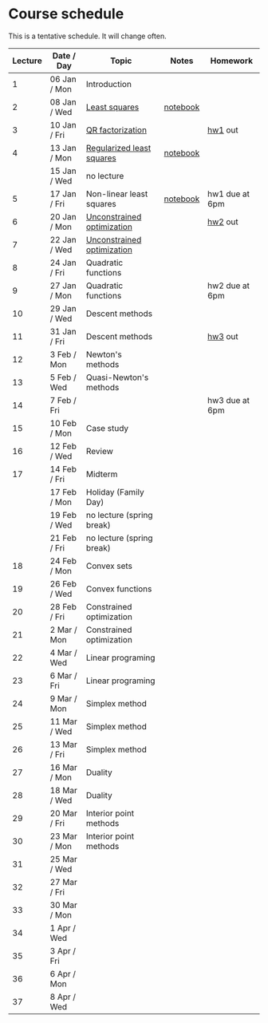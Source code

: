 # Course schedule

This is a tentative schedule. It will change often.

| Lecture | Date / Day | Topic | Notes | Homework |
| ------- | ---- | ----- | ----- | -------- |
| 1 | 06 Jan / Mon | Introduction |||
| 2 | 08 Jan / Wed| [Least squares](notes/Least_squares.md#LeastSquares) | [notebook](https://nbviewer.jupyter.org/github/mpf/19T2-406/blob/master/docs/notebooks/least-squares.ipynb)                                 | |
| 3 | 10 Jan / Fri| [QR factorization](notes/QR_factorization.md) | | [hw1](homework/hw1/hw1.md) out |
| 4 | 13 Jan / Mon| [Regularized least squares](notes/Regularized_LS.md#Regularizedleastsquares) | [notebook](https://nbviewer.jupyter.org/github/mpf/19T2-406/blob/master/docs/notebooks/regularizedLS.ipynb) | |
|   | 15 Jan / Wed|  no lecture             |  | |
| 5 | 17 Jan / Fri| Non-linear least squares  | [notebook](https://nbviewer.jupyter.org/github/mpf/19T2-406/blob/master/docs/notebooks/gaussnewton.ipynb) | hw1 due at 6pm |
| 6 | 20 Jan / Mon| [Unconstrained optimization](notes/unconstrained.md#UnconstrainedOptimization) | | [hw2](homework/hw2/hw2.md) out |
| 7 | 22 Jan / Wed| [Unconstrained optimization](notes/unconstrained.md#UnconstrainedOptimization) | | |
| 8 | 24 Jan / Fri| Quadratic functions | | |
| 9 | 27 Jan / Mon| Quadratic functions | |hw2 due at 6pm |
| 10 | 29 Jan / Wed| Descent methods | |  |
| 11 | 31 Jan / Fri| Descent methods | | [hw3](homework/hw3/hw3.md) out|
| 12 | 3 Feb / Mon | Newton's methods | | |
| 13 | 5 Feb / Wed|  Quasi-Newton's methods| | |
| 14 | 7 Feb / Fri|      | | hw3 due at 6pm|
| 15 | 10 Feb / Mon| Case study     | | |
| 16 | 12 Feb / Wed| Review     | | |
| 17 | 14 Feb / Fri| Midterm     | | |
|    | 17 Feb / Mon| Holiday (Family Day) | | |
|    | 19 Feb / Wed| no lecture (spring break) | | |
|    | 21 Feb / Fri| no lecture (spring break)| | |
| 18 | 24 Feb / Mon |  Convex sets    | | |
| 19 | 26 Feb / Wed |   Convex functions   | | |
| 20 | 28 Feb / Fri|    Constrained optimization  | | |
| 21 |  2 Mar / Mon|   Constrained optimization   | | |
| 22 | 4 Mar / Wed |  Linear programing    | | |
| 23 | 6 Mar / Fri |  Linear programing    | | |
| 24 | 9 Mar / Mon |  Simplex method    | | |
| 25 | 11 Mar / Wed | Simplex method     | | |
| 26 | 13 Mar / Fri | Simplex method     | | |
| 27 | 16 Mar / Mon| Duality     | | |
| 28 | 18 Mar / Wed| Duality     | | |
| 29 | 20 Mar / Fri| Interior point methods     | | |
| 30 | 23 Mar / Mon| Interior point methods     | | |
| 31 | 25 Mar / Wed |      | | |
| 32 | 27 Mar / Fri |      | | |
| 33 | 30 Mar / Mon |      | | |
| 34 | 1 Apr / Wed|      | | |
| 35 | 3 Apr / Fri|      | | |
| 36 | 6 Apr / Mon|      | | |
| 37 | 8 Apr / Wed|      | | |